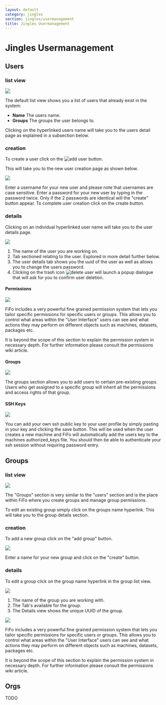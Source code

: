 ```yaml
---
layout: default
category: jingles
section: jingles/usermanagement
title: Jingles Usermanagement
---
```

# Jingles Usermanagement

## Users<href id="users"></a>

### list view

![](/assets/img/jingles/users01.png)

The default list view shows you a list of users that already exist in the system:

- **Name** The users name.
- **Groups**  The groups the user belongs to.

Clicking on the hyperlinked users name will take you to the users detail page as explained in a subsection below.

### creation

To create a user click on the ![add user](/assets/img/jingles/users-add.png) button.

This will take you to the new user creation page as shown below.

![](/assets/img/jingles/users02.png)

Enter a username for your new user and please note that usernames are case sensitive. Enter a password for your new user by typing in the password twice. Only if the 2 passwords are identical will the "create" button appear. To complete user creation click on the create button.

### details

Clicking on an individual hyperlinked user name will take you to the user details page.

![](/assets/img/jingles/users03.png)

1. The name of the user you are working on.
2. Tab sectioned relating to the user. Explored in more detail further below.
3. The user details tab shows you the uuid of the user as well as allows you to change the users password.
4. Clicking on the trash icon ![delete user](/assets/img/jingles/users-delete.png) will launch a popup dialogue that will ask for you to confirm user deletion.

#### Permissions

![](/assets/img/jingles/users04.png)

FiFo includes a very powerful fine grained permission system that lets you tailor specific permissions for specific users or groups. This allows you to control what areas within the "User Interface" users can see and what actions they may perform on different objects such as machines, datasets, packages etc.

It is beyond the scope of this section to explain the permission system in necessary depth. For further information please consult the permissions wiki article.

#### Groups

![](/assets/img/jingles/users05.png)

The groups section allows you to add users to certain pre-existing groups. Users who get assigned to a specific group will inherit all the permissions and access rights of that group.

#### SSH Keys

![](/assets/img/jingles/users06.png)

You can add your own ssh public key to your user profile by simply pasting in your key and clicking the save button. This will be used when the user creates a new machine and FiFo will automatically add the users key to the machines authorized_keys file. You should then be able to authenticate your ssh session without requiring password entry.

## Groups<href id="groups"></a>

### list view

![](/assets/img/jingles/groups01.png)

The "Groups" section is very similar to the "users" section and is the place within FiFo where you create groups and manage group permissions.

To edit an existing group simply click on the groups name hyperlink. This will take you to the group details section.

### creation

To add a new group click on the "add group" button.

![](/assets/img/jingles/groups02.png)

Enter a name for your new group and click on the "create" button.

### details

To edit a group click on the group name hyperlink in the group list view.

![](/assets/img/jingles/groups03.png)

1. The name of the group you are working with.
2. The Tab's available for the group.
3. The Details view shows the unique UUID of the group.

![](/assets/img/jingles/groups04.png)

FiFo includes a very powerful fine grained permission system that lets you tailor specific permissions for specific users or groups. This allows you to control what areas within the "User Interface" users can see and what actions they may perform on different objects such as machines, datasets, packages etc.

It is beyond the scope of this section to explain the permission system in necessary depth. For further information please consult the permissions wiki article.

## Orgs<href id="orgs"></a>

TODO
